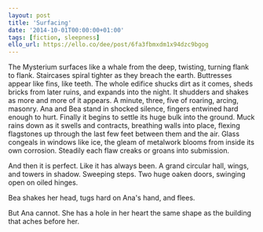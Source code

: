 ```yaml
---
layout: post
title: 'Surfacing'
date: '2014-10-01T00:00:00+01:00'
tags: [fiction, sleepness]
ello_url: https://ello.co/dee/post/6fa3fbmxdm1x94dzc9bgog
---
```


The Mysterium surfaces like a whale from the deep, twisting, turning flank to flank. Staircases spiral tighter as they breach the earth. Buttresses appear like fins, like teeth. The whole edifice shucks dirt as it comes, sheds bricks from later ruins, and expands into the night. It shudders and shakes as more and more of it appears. A minute, three, five of roaring, arcing, masonry. Ana and Bea stand in shocked silence, fingers entwined hard enough to hurt. Finally it begins to settle its huge bulk into the ground. Muck rains down as it swells and contracts, breathing walls into place, flexing flagstones up through the last few feet between them and the air. Glass congeals in windows like ice, the gleam of metalwork blooms from inside its own corrosion. Steadily each flaw creaks or groans into submission.
<!--more-->
And then it is perfect. Like it has always been. A grand circular hall, wings, and towers in shadow. Sweeping steps. Two huge oaken doors, swinging open on oiled hinges.

Bea shakes her head, tugs hard on Ana's hand, and flees.

But Ana cannot. She has a hole in her heart the same shape as the building that aches before her.
